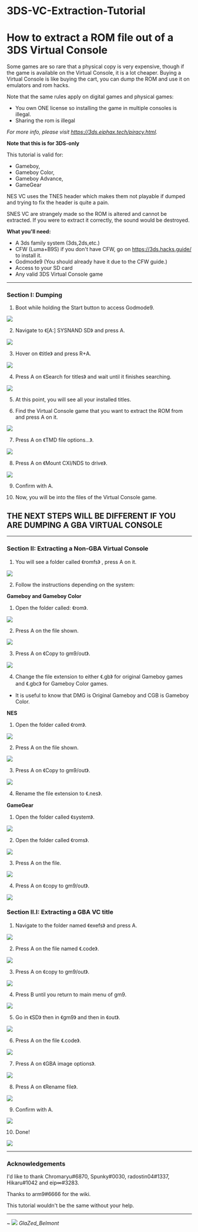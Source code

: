 # 3DS-VC-Extraction-Tutorial

# How to extract a ROM file out of a 3DS Virtual Console

Some games are so rare that a physical copy is very expensive, though if the game is available on the Virtual Console, it is a lot cheaper. Buying a Virtual Console is like buying the cart, you can dump the ROM and use it on emulators and rom hacks. 

Note that the same rules apply on digital games and physical games:
- You own ONE license so installing the game in multiple consoles is illegal.
- Sharing the rom is illegal

_For more info, please visit https://3ds.eiphax.tech/piracy.html._

**Note that this is for 3DS-only**

This tutorial is valid for: 
- Gameboy,
- Gameboy Color,
- Gameboy Advance,
- GameGear

NES VC uses the TNES header which makes them not playable if dumped and trying to fix the header is quite a pain.

SNES VC are strangely made so the ROM is altered and cannot be extracted. If you were to extract it correctly, the sound would be destroyed.



 **What you'll need:**
- A 3ds family system (3ds,2ds,etc.)
- CFW (Luma+B9S) if you don't have CFW, go on https://3ds.hacks.guide/ to install it.
- Godmode9 (You should already have it due to the CFW guide.)
- Access to your SD card
- Any valid 3DS Virtual Console game

***

### Section I: Dumping

1. Boot while holding the Start button to access Godmode9. 

![](https://i.imgur.com/feXDLre.png)

2. Navigate to 《[A:] SYSNAND SD》 and press A.

![](https://i.imgur.com/mekBeB2.png)

3. Hover on 《title》 and press R+A.

![](https://i.imgur.com/kvrNZ74.png)

4. Press A on 《Search for titles》 and wait until it finishes searching.

![](https://i.imgur.com/yZzUGgi.png)

5. At this point, you will see all your installed titles.

6. Find the Virtual Console game that you want to extract the ROM from and press A on it.

![](https://i.imgur.com/OXdBvIu.jpg)

7. Press A on 《TMD file options...》.
 
![](https://i.imgur.com/qpTqk7F.jpg)

8. Press A on 《Mount CXI/NDS to drive》.

![](https://i.imgur.com/gHL8ZFE.jpg)

9. Confirm with A.

10. Now, you will be into the files of the Virtual Console game.

## **THE NEXT STEPS WILL BE DIFFERENT IF YOU ARE DUMPING A GBA VIRTUAL CONSOLE**

***

### Section II: Extracting a Non-GBA Virtual Console

1. You will see a folder called 《romfs》 , press A on it.

![](https://i.imgur.com/z7kFzl6.png)

2. Follow the instructions depending on the system:

**Gameboy and Gameboy Color**

 1. Open the folder called: 《rom》.

![](https://i.imgur.com/eufTmQK.png)

2. Press A on the file shown.

![](https://i.imgur.com/FxWxCm1.png)

3. Press A on 《Copy to gm9/out》.

![](https://i.imgur.com/gYtnIxQ.png)

4. Change the file extension to either 《.gb》 for original Gameboy games and 《.gbc》 for Gameboy Color games.
 
- It is useful to know that DMG is Original Gameboy and CGB is Gameboy Color.

**NES**

1. Open the folder called 《rom》.

![](https://i.imgur.com/WosubKW.png)

2. Press A on the file shown. 

![](https://i.imgur.com/kzfbYeE.png)

3. Press A on 《Copy to gm9/out》.

![](https://i.imgur.com/vzCZZcq.png)

4. Rename the file extension to 《.nes》.

**GameGear**

1. Open the folder called 《system》.

![](https://i.imgur.com/NUVx4CD.png)

2. Open the folder called 《roms》.

![](https://i.imgur.com/mGHt92x.png)

3. Press A on the file.

![](https://i.imgur.com/ENVAvPO.png)

4. Press A on 《copy to gm9/out》.

![](https://i.imgur.com/n1jI4sD.png)

### Section II.I: Extracting a GBA VC title 

1. Navigate to the folder named 《exefs》 and press A.

![](https://i.imgur.com/61aLxV4.png)

2. Press A on the file named 《.code》.

![](https://i.imgur.com/FkEIgTh.png)

3. Press A on 《copy to gm9/out》.

![](https://i.imgur.com/DaCts1B.png)

4. Press B until you return to main menu of gm9.

![](https://i.imgur.com/feXDLre.png)

5. Go in 《SD》 then in 《gm9》 and then in 《out》.

![](https://i.imgur.com/0aBfyru.png)

6. Press A on the file 《.code》.

![](https://i.imgur.com/RWKcn5p.png)

7. Press A on 《GBA image options》.

![](https://i.imgur.com/76fKTn2.png)

8. Press A on 《Rename file》.

![](https://i.imgur.com/z5H012n.png)

9. Confirm with A.

![](https://i.imgur.com/kNlfjt0.png)

10. Done!

![](https://i.imgur.com/OVJcbfG.png)

***

### Acknowledgements
I'd like to thank Chromaryu#6870, Spunky#0030, radostin04#1337, Hikaru#1042 and eip∞#3283.

Thanks to arm9#6666 for the wiki.

 This tutorial wouldn't be the same without your help. 

***

_~_ ![](https://i.imgur.com/s2O6pJd.png) _GlaZed_Belmont_
